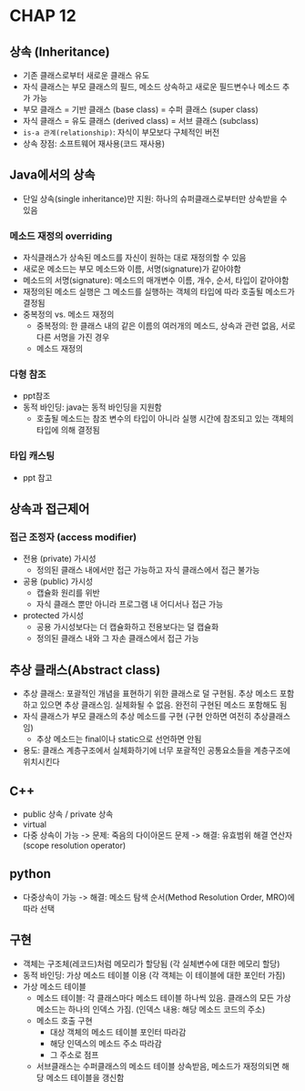 # CHAP 12

## 상속 (Inheritance)
* 기존 클래스로부터 새로운 클래스 유도 
* 자식 클래스는 부모 클래스의 필드, 메소드 상속하고 새로운 필드변수나 메소드 추가 가능
* 부모 클래스 = 기반 클래스 (base class) = 수퍼 클래스 (super class)
* 자식 클래스 = 유도 클래스 (derived class) = 서브 클래스 (subclass)
* `is-a 관계(relationship)`: 자식이 부모보다 구체적인 버전 
* 상속 장점: 소프트웨어 재사용(코드 재사용)

## Java에서의 상속 
* 단일 상속(single inheritance)만 지원: 하나의 슈퍼클래스로부터만 상속받을 수 있음 
### 메소드 재정의 overriding
* 자식클래스가 상속된 메소드를 자신이 원하는 대로 재정의할 수 있음 
* 새로운 메소드는 부모 메소드와 이름, 서명(signature)가 같아야함
* 메소드의 서명(signature): 메소드의 매개변수 이름, 개수, 순서, 타입이 같아야함 
* 재정의된 메소드 실행은 그 메소드를 실행하는 객체의 타입에 따라 호출될 메소드가 결정됨 
* 중복정의 vs. 메소드 재정의 
    * 중복정의: 한 클래스 내의 같은 이름의 여러개의 메소드, 상속과 관련 없음, 서로 다른 서명을 가진 경우
    * 메소드 재정의
### 다형 참조 
* ppt참조 
* 동적 바인딩: java는 동적 바인딩을 지원함 
    * 호출될 메소드는 참조 변수의 타입이 아니라 실행 시간에 참조되고 있는 객체의 타입에 의해 결정됨 
### 타입 캐스팅
* ppt 참고 

## 상속과 접근제어 
### 접근 조정자 (access modifier)
* 전용 (private) 가시성
    * 정의된 클래스 내에서만 접근 가능하고 자식 클래스에서 접근 불가능
* 공용 (public) 가시성
    * 캡슐화 원리를 위반
    * 자식 클래스 뿐만 아니라 프로그램 내 어디서나 접근 가능
* protected 가시성
    * 공용 가시성보다는 더 캡슐화하고 전용보다는 덜 캡슐화
    * 정의된 클래스 내와 그 자손 클래스에서 접근 가능 

## 추상 클래스(Abstract class)
* 추상 클래스: 포괄적인 개념을 표현하기 위한 클래스로 덜 구현됨. 추상 메소드 포함하고 있으면 추상 클래스임. 실체화될 수 없음. 완전히 구현된 메소드 포함해도 됨 
* 자식 클래스가 부모 클래스의 추상 메소드를 구현 (구현 안하면 여전히 추상클래스임) 
    * 추상 메소드는 final이나 static으로 선언하면 안됨
* 용도: 클래스 계층구조에서 실체화하기에 너무 포괄적인 공통요소들을 계층구조에 위치시킨다 

## C++
* public 상속 / private 상속 
* virtual 
* 다중 상속이 가능 -> 문제: 죽음의 다이아몬드 문제 -> 해결: 유효범위 해결 연산자(scope resolution operator) 

## python
* 다중상속이 가능 -> 해결: 메소드 탐색 순서(Method Resolution Order, MRO)에 따라 선택 

## 구현
* 객체는 구조체(레코드)처럼 메모리가 할당됨 (각 실체변수에 대한 메모리 할당)
* 동적 바인딩: 가상 메소드 테이블 이용 (각 객체는 이 테이블에 대한 포인터 가짐)
* 가상 메소드 테이블 
    * 메소드 테이블: 각 클래스마다 메소드 테이블 하나씩 있음. 클래스의 모든 가상 메소드는 하나의 인덱스 가짐. (인덱스 내용: 해당 메소드 코드의 주소) 
    * 메소드 호출 구현 
        * 대상 객체의 메소드 테이블 포인터 따라감
        * 해당 인덱스의 메소드 주소 따라감
        * 그 주소로 점프 
    * 서브클래스는 수퍼클래스의 메소드 테이블 상속받음, 메소드가 재정의되면 해당 메소드 테이블을 갱신함 